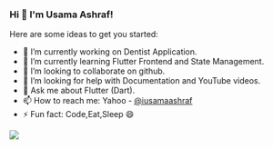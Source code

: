 ### Hi 👋 I'm Usama Ashraf!


Here are some ideas to get you started:

- 🔭 I’m currently working on Dentist Application.
- 🌱 I’m currently learning Flutter Frontend and State Management.
- 👯 I’m looking to collaborate on github.
- 🤔 I’m looking for help with Documentation and YouTube videos.
- 💬 Ask me about Flutter (Dart).
- 📫 How to reach me: Yahoo - [@iusamaashraf](https://mail.yahoo.com/d/compose/8823605987)
- ⚡ Fun fact: Code,Eat,Sleep 😄







<img src ="https://github-readme-stats.vercel.app/api?username=iusamaashraf&&show_icons=true&title_color=0000FF&icon_color=0000FFf&text_color=0000FF&bg_color=ffffff">
